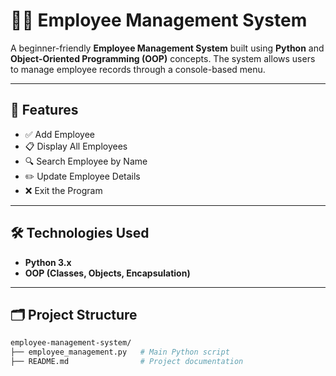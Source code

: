 # 🧑‍💼 Employee Management System

A beginner-friendly **Employee Management System** built using **Python** and **Object-Oriented Programming (OOP)** concepts. 
The system allows users to manage employee records through a console-based menu.

---

## 📌 Features

- ✅ Add Employee
- 📋 Display All Employees
- 🔍 Search Employee by Name
- ✏️ Update Employee Details
- ❌ Exit the Program

---

## 🛠️ Technologies Used

- **Python 3.x**
- **OOP (Classes, Objects, Encapsulation)**

---

## 🗂️ Project Structure

```bash
employee-management-system/
├── employee_management.py   # Main Python script
├── README.md                # Project documentation


